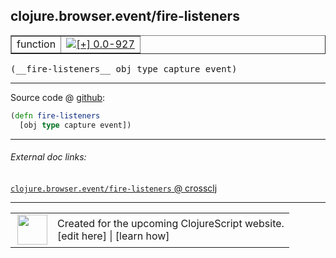 ## clojure.browser.event/fire-listeners



 <table border="1">
<tr>
<td>function</td>
<td><a href="https://github.com/cljsinfo/cljs-api-docs/tree/0.0-927"><img valign="middle" alt="[+] 0.0-927" title="Added in 0.0-927" src="https://img.shields.io/badge/+-0.0--927-lightgrey.svg"></a> </td>
</tr>
</table>


 <samp>
(__fire-listeners__ obj type capture event)<br>
</samp>

---







Source code @ [github](https://github.com/clojure/clojurescript/blob/r993/src/cljs/clojure/browser/event.cljs#L82-L83):

```clj
(defn fire-listeners
  [obj type capture event])
```

<!--
Repo - tag - source tree - lines:

 <pre>
clojurescript @ r993
└── src
    └── cljs
        └── clojure
            └── browser
                └── <ins>[event.cljs:82-83](https://github.com/clojure/clojurescript/blob/r993/src/cljs/clojure/browser/event.cljs#L82-L83)</ins>
</pre>

-->

---



###### External doc links:

[`clojure.browser.event/fire-listeners` @ crossclj](http://crossclj.info/fun/clojure.browser.event.cljs/fire-listeners.html)<br>

---

 <table>
<tr><td>
<img valign="middle" align="right" width="48px" src="http://i.imgur.com/Hi20huC.png">
</td><td>
Created for the upcoming ClojureScript website.<br>
[edit here] | [learn how]
</td></tr></table>

[edit here]:https://github.com/cljsinfo/cljs-api-docs/blob/master/cljsdoc/clojure.browser.event_fire-listeners.cljsdoc
[learn how]:https://github.com/cljsinfo/cljs-api-docs/wiki/cljsdoc-files

<!--

This information was too distracting to show to readers, but I'll leave it
commented here since it is helpful to:

- pretty-print the data used to generate this document
- and show how to retrieve that data



The API data for this symbol:

```clj
{:ns "clojure.browser.event",
 :name "fire-listeners",
 :type "function",
 :signature ["[obj type capture event]"],
 :source {:code "(defn fire-listeners\n  [obj type capture event])",
          :title "Source code",
          :repo "clojurescript",
          :tag "r993",
          :filename "src/cljs/clojure/browser/event.cljs",
          :lines [82 83]},
 :full-name "clojure.browser.event/fire-listeners",
 :full-name-encode "clojure.browser.event_fire-listeners",
 :history [["+" "0.0-927"]]}

```

Retrieve the API data for this symbol:

```clj
;; from Clojure REPL
(require '[clojure.edn :as edn])
(-> (slurp "https://raw.githubusercontent.com/cljsinfo/cljs-api-docs/catalog/cljs-api.edn")
    (edn/read-string)
    (get-in [:symbols "clojure.browser.event/fire-listeners"]))
```

-->
